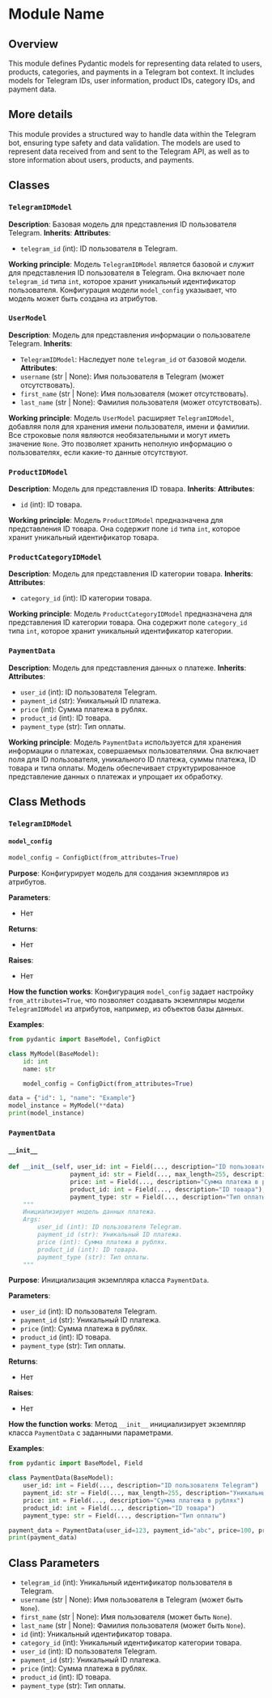 # Module Name

## Overview

This module defines Pydantic models for representing data related to users, products, categories, and payments in a Telegram bot context. It includes models for Telegram IDs, user information, product IDs, category IDs, and payment data.

## More details

This module provides a structured way to handle data within the Telegram bot, ensuring type safety and data validation. The models are used to represent data received from and sent to the Telegram API, as well as to store information about users, products, and payments.

## Classes

### `TelegramIDModel`

**Description**: Базовая модель для представления ID пользователя Telegram.
**Inherits**:
**Attributes**:
- `telegram_id` (int): ID пользователя в Telegram.

**Working principle**:
Модель `TelegramIDModel` является базовой и служит для представления ID пользователя в Telegram. Она включает поле `telegram_id` типа `int`, которое хранит уникальный идентификатор пользователя. Конфигурация модели `model_config` указывает, что модель может быть создана из атрибутов.

### `UserModel`

**Description**: Модель для представления информации о пользователе Telegram.
**Inherits**:
- `TelegramIDModel`: Наследует поле `telegram_id` от базовой модели.
**Attributes**:
- `username` (str | None): Имя пользователя в Telegram (может отсутствовать).
- `first_name` (str | None): Имя пользователя (может отсутствовать).
- `last_name` (str | None): Фамилия пользователя (может отсутствовать).

**Working principle**:
Модель `UserModel` расширяет `TelegramIDModel`, добавляя поля для хранения имени пользователя, имени и фамилии. Все строковые поля являются необязательными и могут иметь значение `None`. Это позволяет хранить неполную информацию о пользователях, если какие-то данные отсутствуют.

### `ProductIDModel`

**Description**: Модель для представления ID товара.
**Inherits**:
**Attributes**:
- `id` (int): ID товара.

**Working principle**:
Модель `ProductIDModel` предназначена для представления ID товара. Она содержит поле `id` типа `int`, которое хранит уникальный идентификатор товара.

### `ProductCategoryIDModel`

**Description**: Модель для представления ID категории товара.
**Inherits**:
**Attributes**:
- `category_id` (int): ID категории товара.

**Working principle**:
Модель `ProductCategoryIDModel` предназначена для представления ID категории товара. Она содержит поле `category_id` типа `int`, которое хранит уникальный идентификатор категории.

### `PaymentData`

**Description**: Модель для представления данных о платеже.
**Inherits**:
**Attributes**:
- `user_id` (int): ID пользователя Telegram.
- `payment_id` (str): Уникальный ID платежа.
- `price` (int): Сумма платежа в рублях.
- `product_id` (int): ID товара.
- `payment_type` (str): Тип оплаты.

**Working principle**:
Модель `PaymentData` используется для хранения информации о платежах, совершаемых пользователями. Она включает поля для ID пользователя, уникального ID платежа, суммы платежа, ID товара и типа оплаты. Модель обеспечивает структурированное представление данных о платежах и упрощает их обработку.

## Class Methods

### `TelegramIDModel`

#### `model_config`

```python
model_config = ConfigDict(from_attributes=True)
```

**Purpose**: Конфигурирует модель для создания экземпляров из атрибутов.

**Parameters**:
- Нет

**Returns**:
- Нет

**Raises**:
- Нет

**How the function works**:
Конфигурация `model_config` задает настройку `from_attributes=True`, что позволяет создавать экземпляры модели `TelegramIDModel` из атрибутов, например, из объектов базы данных.

**Examples**:
```python
from pydantic import BaseModel, ConfigDict

class MyModel(BaseModel):
    id: int
    name: str

    model_config = ConfigDict(from_attributes=True)

data = {"id": 1, "name": "Example"}
model_instance = MyModel(**data)
print(model_instance)
```

### `PaymentData`

#### `__init__`

```python
def __init__(self, user_id: int = Field(..., description="ID пользователя Telegram"),
                 payment_id: str = Field(..., max_length=255, description="Уникальный ID платежа"),
                 price: int = Field(..., description="Сумма платежа в рублях"),
                 product_id: int = Field(..., description="ID товара"),
                 payment_type: str = Field(..., description="Тип оплаты")):
    """
    Инициализирует модель данных платежа.
    Args:
        user_id (int): ID пользователя Telegram.
        payment_id (str): Уникальный ID платежа.
        price (int): Сумма платежа в рублях.
        product_id (int): ID товара.
        payment_type (str): Тип оплаты.
    """
```

**Purpose**: Инициализация экземпляра класса `PaymentData`.

**Parameters**:
- `user_id` (int): ID пользователя Telegram.
- `payment_id` (str): Уникальный ID платежа.
- `price` (int): Сумма платежа в рублях.
- `product_id` (int): ID товара.
- `payment_type` (str): Тип оплаты.

**Returns**:
- Нет

**Raises**:
- Нет

**How the function works**:
Метод `__init__` инициализирует экземпляр класса `PaymentData` с заданными параметрами.

**Examples**:
```python
from pydantic import BaseModel, Field

class PaymentData(BaseModel):
    user_id: int = Field(..., description="ID пользователя Telegram")
    payment_id: str = Field(..., max_length=255, description="Уникальный ID платежа")
    price: int = Field(..., description="Сумма платежа в рублях")
    product_id: int = Field(..., description="ID товара")
    payment_type: str = Field(..., description="Тип оплаты")

payment_data = PaymentData(user_id=123, payment_id="abc", price=100, product_id=1, payment_type="card")
print(payment_data)
```
## Class Parameters

- `telegram_id` (int): Уникальный идентификатор пользователя в Telegram.
- `username` (str | None): Имя пользователя в Telegram (может быть `None`).
- `first_name` (str | None): Имя пользователя (может быть `None`).
- `last_name` (str | None): Фамилия пользователя (может быть `None`).
- `id` (int): Уникальный идентификатор товара.
- `category_id` (int): Уникальный идентификатор категории товара.
- `user_id` (int): ID пользователя Telegram.
- `payment_id` (str): Уникальный ID платежа.
- `price` (int): Сумма платежа в рублях.
- `product_id` (int): ID товара.
- `payment_type` (str): Тип оплаты.